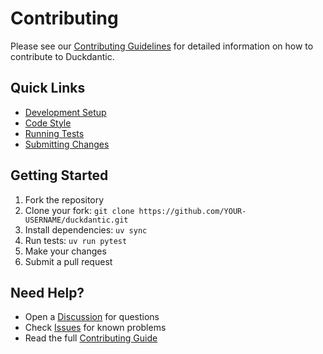 # Contributing

Please see our [Contributing Guidelines](https://github.com/pr1m8/duckdantic/blob/main/CONTRIBUTING.md) for detailed information on how to contribute to Duckdantic.

## Quick Links

- [Development Setup](https://github.com/pr1m8/duckdantic/blob/main/CONTRIBUTING.md#setting-up-development-environment)
- [Code Style](https://github.com/pr1m8/duckdantic/blob/main/CONTRIBUTING.md#code-style)
- [Running Tests](https://github.com/pr1m8/duckdantic/blob/main/CONTRIBUTING.md#running-tests)
- [Submitting Changes](https://github.com/pr1m8/duckdantic/blob/main/CONTRIBUTING.md#submitting-changes)

## Getting Started

1. Fork the repository
2. Clone your fork: `git clone https://github.com/YOUR-USERNAME/duckdantic.git`
3. Install dependencies: `uv sync`
4. Run tests: `uv run pytest`
5. Make your changes
6. Submit a pull request

## Need Help?

- Open a [Discussion](https://github.com/pr1m8/duckdantic/discussions) for questions
- Check [Issues](https://github.com/pr1m8/duckdantic/issues) for known problems
- Read the full [Contributing Guide](https://github.com/pr1m8/duckdantic/blob/main/CONTRIBUTING.md)
